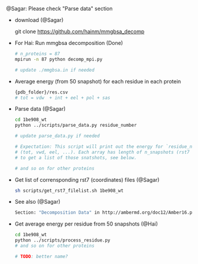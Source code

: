 @Sagar: Please check "Parse data" section

- download (@Sagar)

    git clone https://github.com/hainm/mmgbsa_decomp

- For Hai: Run mmgbsa decomposition (Done)

    ```bash
    # n_proteins = 87
    mpirun -n 87 python decomp_mpi.py

    # update ./mmgbsa.in if needed
    ```

- Average energy (from 50 snapshot) for each residue in each protein

   ```bash
   {pdb_folder}/res.csv
   # tot = vdw  + int + eel + pol + sas
   ```

- Parse data (@Sagar)

    ```bash
    cd 1be908_wt
    python ../scripts/parse_data.py residue_number
    
    # update parse_data.py if needed

    # Expectation: This script will print out the energy for `residue_number` for each component
    # (tot, vwd, eel, ...). Each array has length of n_snapshots (rst7 files)
    # to get a list of those snatshots, see below.

    # and so on for other proteins
    ```

- Get list of corrensponding rst7 (coordinates) files (@Sagar)
    
    ```bash
    sh scripts/get_rst7_filelist.sh 1be908_wt
    ```

- See also (@Sagar)

    ```bash
    Section: "Decomposition Data" in http://ambermd.org/doc12/Amber16.pdf (page 675)
    ```

- Get average energy per residue from 50 snapshots (@Hai)
    
   ```bash
   cd 1be908_wt
   python ../scripts/process_residue.py
   # and so on for other proteins

   # TODO: better name?
   ```
